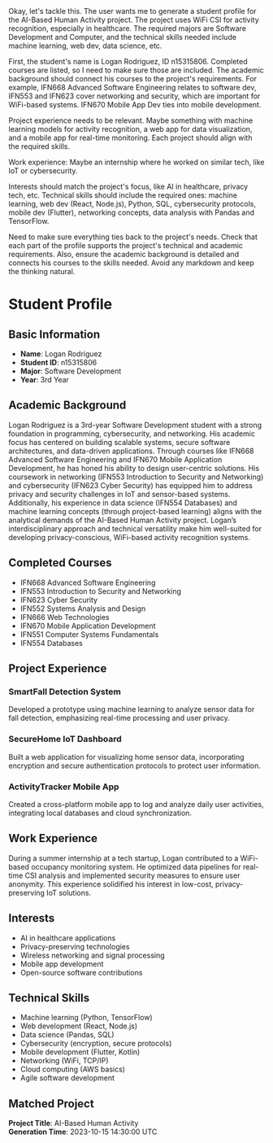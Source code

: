 <think>
Okay, let's tackle this. The user wants me to generate a student profile for the AI-Based Human Activity project. The project uses WiFi CSI for activity recognition, especially in healthcare. The required majors are Software Development and Computer, and the technical skills needed include machine learning, web dev, data science, etc.

First, the student's name is Logan Rodriguez, ID n15315806. Completed courses are listed, so I need to make sure those are included. The academic background should connect his courses to the project's requirements. For example, IFN668 Advanced Software Engineering relates to software dev, IFN553 and IFN623 cover networking and security, which are important for WiFi-based systems. IFN670 Mobile App Dev ties into mobile development. 

Project experience needs to be relevant. Maybe something with machine learning models for activity recognition, a web app for data visualization, and a mobile app for real-time monitoring. Each project should align with the required skills. 

Work experience: Maybe an internship where he worked on similar tech, like IoT or cybersecurity. 

Interests should match the project's focus, like AI in healthcare, privacy tech, etc. Technical skills should include the required ones: machine learning, web dev (React, Node.js), Python, SQL, cybersecurity protocols, mobile dev (Flutter), networking concepts, data analysis with Pandas and TensorFlow.

Need to make sure everything ties back to the project's needs. Check that each part of the profile supports the project's technical and academic requirements. Also, ensure the academic background is detailed and connects his courses to the skills needed. Avoid any markdown and keep the thinking natural.
</think>

# Student Profile  

## Basic Information  
- **Name**: Logan Rodriguez  
- **Student ID**: n15315806  
- **Major**: Software Development  
- **Year**: 3rd Year  

## Academic Background  
Logan Rodriguez is a 3rd-year Software Development student with a strong foundation in programming, cybersecurity, and networking. His academic focus has centered on building scalable systems, secure software architectures, and data-driven applications. Through courses like IFN668 Advanced Software Engineering and IFN670 Mobile Application Development, he has honed his ability to design user-centric solutions. His coursework in networking (IFN553 Introduction to Security and Networking) and cybersecurity (IFN623 Cyber Security) has equipped him to address privacy and security challenges in IoT and sensor-based systems. Additionally, his experience in data science (IFN554 Databases) and machine learning concepts (through project-based learning) aligns with the analytical demands of the AI-Based Human Activity project. Logan’s interdisciplinary approach and technical versatility make him well-suited for developing privacy-conscious, WiFi-based activity recognition systems.  

## Completed Courses  
- IFN668 Advanced Software Engineering  
- IFN553 Introduction to Security and Networking  
- IFN623 Cyber Security  
- IFN552 Systems Analysis and Design  
- IFN666 Web Technologies  
- IFN670 Mobile Application Development  
- IFN551 Computer Systems Fundamentals  
- IFN554 Databases  

## Project Experience  
### SmartFall Detection System  
Developed a prototype using machine learning to analyze sensor data for fall detection, emphasizing real-time processing and user privacy.  

### SecureHome IoT Dashboard  
Built a web application for visualizing home sensor data, incorporating encryption and secure authentication protocols to protect user information.  

### ActivityTracker Mobile App  
Created a cross-platform mobile app to log and analyze daily user activities, integrating local databases and cloud synchronization.  

## Work Experience  
During a summer internship at a tech startup, Logan contributed to a WiFi-based occupancy monitoring system. He optimized data pipelines for real-time CSI analysis and implemented security measures to ensure user anonymity. This experience solidified his interest in low-cost, privacy-preserving IoT solutions.  

## Interests  
- AI in healthcare applications  
- Privacy-preserving technologies  
- Wireless networking and signal processing  
- Mobile app development  
- Open-source software contributions  

## Technical Skills  
- Machine learning (Python, TensorFlow)  
- Web development (React, Node.js)  
- Data science (Pandas, SQL)  
- Cybersecurity (encryption, secure protocols)  
- Mobile development (Flutter, Kotlin)  
- Networking (WiFi, TCP/IP)  
- Cloud computing (AWS basics)  
- Agile software development  

## Matched Project  
**Project Title**: AI-Based Human Activity  
**Generation Time**: 2023-10-15 14:30:00 UTC